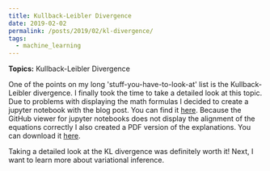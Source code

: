 ```yaml
---
title: Kullback-Leibler Divergence
date: 2019-02-02
permalink: /posts/2019/02/kl-divergence/
tags:
  - machine_learning
---
```


**Topics:** Kullback-Leibler Divergence

One of the points on my long 'stuff-you-have-to-look-at' list is the Kullback-Leibler divergence. I finally took the time to take a detailed look at this topic. Due to problems with displaying the math formulas I decided to create a jupyter notebook with the blog post. You can find it [here](https://github.com/zotroneneis/resources/blob/master/KL_divergence.ipynb). Because the GitHub viewer for jupyter notebooks does not display the alignment of the equations correctly I also created a PDF version of the explanations. You can download it [here](../files/kl_divergence.pdf).

Taking a detailed look at the KL divergence was definitely worth it! Next, I want to learn more about variational inference.

